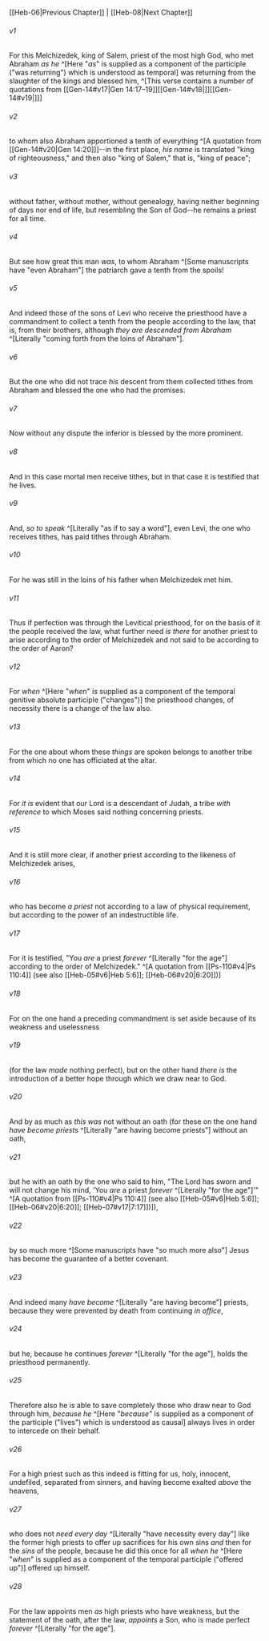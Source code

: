 ﻿---
aliases:
  - Hebrews 7
---

[[Heb-06|Previous Chapter]] | [[Heb-08|Next Chapter]]

###### v1
For this Melchizedek, king of Salem, priest of the most high God, who met Abraham _as he_ ^[Here "_as_" is supplied as a component of the participle ("was returning") which is understood as temporal] was returning from the slaughter of the kings and blessed him, ^[This verse contains a number of quotations from [[Gen-14#v17|Gen 14:17–19]][[Gen-14#v18|]][[Gen-14#v19|]]]

###### v2
to whom also Abraham apportioned a tenth of everything ^[A quotation from [[Gen-14#v20|Gen 14:20]]]--in the first place, _his name_ is translated "king of righteousness," and then also "king of Salem," that is, "king of peace";

###### v3
without father, without mother, without genealogy, having neither beginning of days nor end of life, but resembling the Son of God--he remains a priest for all time.

###### v4
But see how great this man _was_, to whom Abraham ^[Some manuscripts have "even Abraham"] the patriarch gave a tenth from the spoils!

###### v5
And indeed those of the sons of Levi who receive the priesthood have a commandment to collect a tenth from the people according to the law, that is, from their brothers, although _they are descended from Abraham_ ^[Literally "coming forth from the loins of Abraham"].

###### v6
But the one who did not trace _his_ descent from them collected tithes from Abraham and blessed the one who had the promises.

###### v7
Now without any dispute the inferior is blessed by the more prominent.

###### v8
And in this case mortal men receive tithes, but in that case it is testified that he lives.

###### v9
And, _so to speak_ ^[Literally "as if to say a word"], even Levi, the one who receives tithes, has paid tithes through Abraham.

###### v10
For he was still in the loins of his father when Melchizedek met him.

###### v11
Thus if perfection was through the Levitical priesthood, for on the basis of it the people received the law, what further need _is there_ for another priest to arise according to the order of Melchizedek and not said to be according to the order of Aaron?

###### v12
For _when_ ^[Here "_when_" is supplied as a component of the temporal genitive absolute participle ("changes")] the priesthood changes, of necessity there is a change of the law also.

###### v13
For the one about whom these _things_ are spoken belongs to another tribe from which no one has officiated at the altar.

###### v14
For _it is_ evident that our Lord is a descendant of Judah, a tribe _with reference_ to which Moses said nothing concerning priests.

###### v15
And it is still more clear, if another priest according to the likeness of Melchizedek arises,

###### v16
who has become _a priest_ not according to a law of physical requirement, but according to the power of an indestructible life.

###### v17
For it is testified,
"You _are_ a priest _forever_ ^[Literally "for the age"] according to the order of Melchizedek." ^[A quotation from [[Ps-110#v4|Ps 110:4]] (see also [[Heb-05#v6|Heb 5:6]]; [[Heb-06#v20|6:20]])]

###### v18
For on the one hand a preceding commandment is set aside because of its weakness and uselessness

###### v19
(for the law _made_ nothing perfect), but on the other hand _there is_ the introduction of a better hope through which we draw near to God.

###### v20
And by as much as _this was_ not without an oath (for these on the one hand _have become priests_ ^[Literally "are having become priests"] without an oath,

###### v21
but he with an oath by the one who said to him,
"The Lord has sworn and will not change his mind,
'You _are_ a priest _forever_ ^[Literally "for the age"]'" ^[A quotation from [[Ps-110#v4|Ps 110:4]] (see also [[Heb-05#v6|Heb 5:6]]; [[Heb-06#v20|6:20]]; [[Heb-07#v17|7:17]])]),

###### v22
by so much more ^[Some manuscripts have "so much more also"] Jesus has become the guarantee of a better covenant.

###### v23
And indeed many _have become_ ^[Literally "are having become"] priests, because they were prevented by death from continuing _in office_,

###### v24
but he, because he continues _forever_ ^[Literally "for the age"], holds the priesthood permanently.

###### v25
Therefore also he is able to save completely those who draw near to God through him, _because he_ ^[Here "_because_" is supplied as a component of the participle ("lives") which is understood as causal] always lives in order to intercede on their behalf.

###### v26
For a high priest such as this indeed is fitting for us, holy, innocent, undefiled, separated from sinners, and having become exalted _above_ the heavens,

###### v27
who does not _need every day_ ^[Literally "have necessity every day"] like the former high priests to offer up sacrifices for his own sins _and_ then for the _sins_ of the people, because he did this once for all _when he_ ^[Here "_when_" is supplied as a component of the temporal participle ("offered up")] offered up himself.

###### v28
For the law appoints men _as_ high priests who have weakness, but the statement of the oath, after the law, _appoints_ a Son, who is made perfect _forever_ ^[Literally "for the age"].